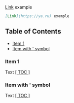 [Link](https://ya.ru) example
```markdown
[Link](https://ya.ru) example
```

## Table of Contents
* [Item 1](#item-1)
* [Item with ' symbol](#item-with--symbol)
### Item 1
  Text
[\[ TOC \]](#table-of-contents)
### Item with ' symbol
  Text
[\[ TOC \]](#table-of-contents)
